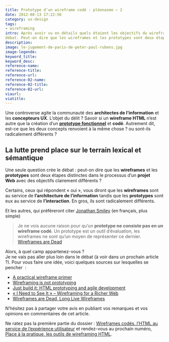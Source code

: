 ```yaml
---
title: Prototype d’un wireframe codé : pléonasme – 2
date: 2012-08-13 17:22:56
category: ux-design
tags: 
- wireframing
intro: Après avoir vu en détails quels étaient les objectifs du wireframing, place au 
débat. Peut-on dire que les wireframes et les prototypes sont deux étapes distinctes dans le processus d’un projet Web ? Faites-vous une idée...
description:
image: le-jugement-de-paris-de-peter-paul-rubens.jpg
image-legende:
keyword_title:
keyword_desc:
reference-name:
reference-title:
reference-url:
reference-02-name:
reference-02-title:
reference-02-url:
viaurl:
viatitle:
---
```


<p>Une controverse agite la communauté des <strong>architectes de l’information</strong> et les<strong> concepteurs UX</strong>. L’objet du délit ? Savoir si un&nbsp;<strong>wireframe HTML</strong> n’est autre que la création d’un <a title="Wireframe Windows 8 – Templates gratuits PowerPoint" href="http://magazineduwebdesign.com/windows-8-wireframe"><strong>prototype fonctionnel</strong></a> et <strong>codé</strong>. Autrement dit, est-ce que les deux concepts renvoient à la même chose ? ou sont-ils radicalement différents ?</p>
<h2>La lutte prend place sur le terrain lexical et sémantique</h2>
<p><strong></strong>Une seule question crée le débat : peut-on dire que les <strong>wireframes</strong> et les <strong>prototypes</strong> sont deux étapes distinctes dans le processus d’un <strong>projet Web</strong>&nbsp;avec des objectifs clairement différents ?</p>
<p>Certains, ceux qui répondent «&nbsp;oui&nbsp;», vous diront que les <strong>wireframes</strong> sont au service de <strong>l’architecture de l’information</strong> tandis que les <strong>prototypes</strong> sont eux au service de <strong>l’interaction</strong>. En gros, ils sont radicalement différents.</p>
<p>Et les autres, qui préféreront&nbsp;citer <a title="Twitter Jonathan Smiley" href="https://twitter.com/smiley" target="_blank">Jonathan Smiley</a>&nbsp;(en français, plus simple)</p>
<blockquote><p>Je ne vois aucune raison pour qu’un <strong>prototype ne consiste pas en un wireframe codé</strong>. Un prototype est un outil d’évaluation, les wireframes ne sont qu’un moyen de représenter ce dernier.<br>
<a title="Wireframes are dead, Jonathan Smiley" href="http://www.zurb.com/article/898/wireframes-are-dead-long-live-wireframes" target="_blank">Wireframes are Dead</a></p></blockquote>
<p>Alors, à quel camp appartenez-vous ?<br>
Je ne vais pas aller plus loin dans le débat (à voir dans un prochain article ?). Pour vous faire une idée, voici quelques sources sur lesquelles se pencher &nbsp;:</p>
<ul>
<li><a title="A practical wireframe primer" href="http://designm.ag/resources/a-practical-wireframe-primer/" target="_blank">A practical wireframe primer</a></li>
<li><a title="Wireframing is not prototyping" href="http://blog.handcraft.com/2010/05/wireframing-is-not-prototyping/" target="_blank">Wireframing is not prototyping</a></li>
<li><a title="Just build it : HTML prototyping and agile development" href="http://www.digital-web.com/articles/just_build_it_html_prototyping_and_agile_development/" target="_blank">Just build it: HTML prototyping and agile development</a></li>
<li><a title="I Need to See It – Wireframing for a Richer Web" href="http://www.optaros.com/blogs/i-need-see-it-wireframing-richer-web" target="_blank">«&nbsp;I Need to See It&nbsp;» – Wireframing for a Richer Web</a></li>
<li><a title="Wireframes are Dead, Long Live Wireframes" href="http://www.zurb.com/article/898/wireframes-are-dead-long-live-wireframes" target="_blank">Wireframes are Dead, Long Live Wireframes</a></li>
</ul>
<p>N’hésitez pas à partager votre avis en publiant vos remarques et vos opinions en commentaires de cet article.</p>
<p>Ne ratez pas la première partie du dossier : <a title="Wireframes codés, l'HTML au service de l'expérience utilisateur " href="http://magazineduwebdesign.com/wireframes-codes-lhtml-au-service-de-lexperience-utilisateur-13">Wireframes codés, l’HTML au service de l’expérience utilisateur</a> et rendez-vous au prochain numéro, <a title="Place à la pratique, les outils de wireframes codés" href="http://magazineduwebdesign.com/place-a-la-pratique-les-outils-de-wireframing-html-33">Place à la pratique, les&nbsp;outils de wireframing HTML</a>.</p>